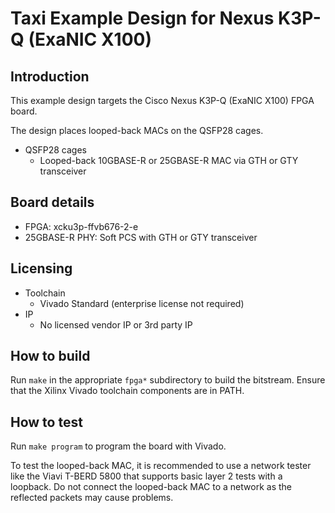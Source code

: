 # Taxi Example Design for Nexus K3P-Q (ExaNIC X100)

## Introduction

This example design targets the Cisco Nexus K3P-Q (ExaNIC X100) FPGA board.

The design places looped-back MACs on the QSFP28 cages.

* QSFP28 cages
  * Looped-back 10GBASE-R or 25GBASE-R MAC via GTH or GTY transceiver

## Board details

* FPGA: xcku3p-ffvb676-2-e
* 25GBASE-R PHY: Soft PCS with GTH or GTY transceiver

## Licensing

* Toolchain
  * Vivado Standard (enterprise license not required)
* IP
  * No licensed vendor IP or 3rd party IP

## How to build

Run `make` in the appropriate `fpga*` subdirectory to build the bitstream.  Ensure that the Xilinx Vivado toolchain components are in PATH.

## How to test

Run `make program` to program the board with Vivado.

To test the looped-back MAC, it is recommended to use a network tester like the Viavi T-BERD 5800 that supports basic layer 2 tests with a loopback.  Do not connect the looped-back MAC to a network as the reflected packets may cause problems.
